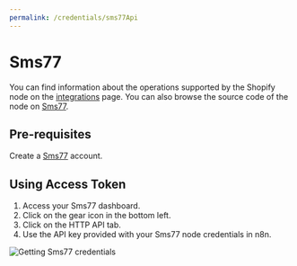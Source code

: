 ```yaml
---
permalink: /credentials/sms77Api
---
```


# Sms77
You can find information about the operations supported by the Shopify node on the [integrations](https://n8n.io/integrations/n8n-nodes-base.sms77) page. You can also browse the source code of the node on [Sms77](https://github.com/n8n-io/n8n/tree/master/packages/nodes-base/nodes/Sms77).

## Pre-requisites

Create a [Sms77](https://sms77.io/) account.

## Using Access Token

1. Access your Sms77 dashboard.
2. Click on the gear icon in the bottom left.
3. Click on the HTTP API tab.
4. Use the API key provided with your Sms77 node credentials in n8n.

![Getting Sms77 credentials](https://i.imgur.com/GMld2c8.gif)






